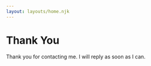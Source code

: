 ```yaml
---
layout: layouts/home.njk
---
```


# Thank You

Thank you for contacting me. I will reply as soon as I can.
